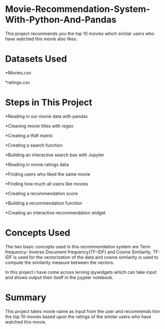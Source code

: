 # Movie-Recommendation-System-With-Python-And-Pandas
This project recommends you the top 10 movies which similar users who have watched this movie also likes.

# Datasets Used
  *Movies.csv
  
  *ratings.csv


# Steps in This Project
 *Reading in our movie data with pandas
 
 *Cleaning movie titles with regex

*Creating a tfidf matrix

*Creating a search function

*Building an interactive search box with Jupyter

*Reading in movie ratings data

*Finding users who liked the same movie

*Finding how much all users like movies

*Creating a recommendation score

*Building a recommendation function

*Creating an interactive recommendation widget

# Concepts Used
The two basic concepts used in this recommendation system are Term frequency- Inverse Document frequency(TF-IDF) and Cosine Similarity. TF-IDF is used for the vectorization of the data and cosine similarity is used to compute the similarity measure between the vectors.

In this project i have come across lerning ipywidgets which can take input and shows output their itself in the juypter notebook.

# Summary
This project takes movie name as input from the user and recommends him the top 10 movies based upon the ratings of the similar users who have watched this movie.

